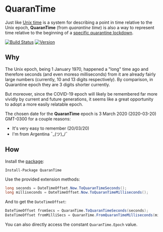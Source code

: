 # QuaranTime

Just like [Unix time](https://en.wikipedia.org/wiki/Unix_time) is a system for 
describing a point in time relative to the Unix epoch, **QuaranTime** (from 
*quarantine time*) is also a way to represent time relative to the beginning 
of a [specific quarantine lockdown](https://en.wikipedia.org/wiki/COVID-19_pandemic_in_Argentina#Mandatory_lockdown).

[![Build Status](https://github.com/kzu/QuaranTime/workflows/build/badge.svg)](https://github.com/kzu/QuaranTime/actions)
[![Version](https://img.shields.io/nuget/vpre/QuaranTime.svg)](https://www.nuget.org/packages/QuaranTime)


## Why 

The Unix epoch, being 1 January 1970, happened a "long" time ago and therefore 
seconds (and even moreso milliseconds) from it are already fairly large numbers 
(currently, 10 and 13 digits respectively). By comparison, in Quarantine epoch 
they are 3 digits shorter currently. 

But moreover, since the COVID-19 epoch will likely be remembered far more vividly 
by current and future generations, it seems like a great opportunity to adopt a 
more easily relatable epoch.

The chosen date for the **QuaranTime** epoch is 3 March 2020 (2020-03-20) GMT-0300 
for a couple reasons: 
* It's very easy to remember (20/03/20) 
* I'm from Argentina ¯\_(ツ)_/¯

## How

Install the [package](https://nuget.org/packages/QuaranTime):

```
Install-Package QuaranTime
```

Use the provided extension methods:

```csharp
long seconds = DateTimeOffset.Now.ToQuaranTimeSeconds();
long milliseconds = DateTimeOffset.Now.ToQuaranTimeMilliseconds();
```

And to get the `DateTimeOffset`:

```csharp
DateTimeOffset fromSecs = QuaranTime.ToQuaranTimeSeconds(seconds);
DateTimeOffset fromMilliSecs = QuaranTime.FromQuaranTimeMilliseconds(milliseconds);
```

You can also directly access the constant `QuaranTime.Epoch` value.
